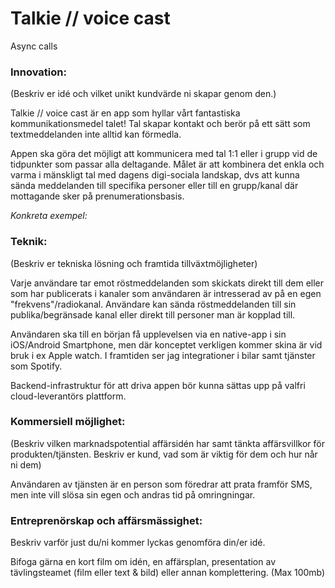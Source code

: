 # Talkie // voice cast

Async calls


### Innovation:
(Beskriv er idé och vilket unikt kundvärde ni skapar genom den.)

Talkie // voice cast är en app som hyllar vårt fantastiska kommunikationsmedel talet!
Tal skapar kontakt och berör på ett sätt som textmeddelanden inte alltid kan förmedla.

Appen ska göra det möjligt att kommunicera med tal 1:1 eller i grupp vid de tidpunkter som passar alla deltagande.
Målet är att kombinera det enkla och varma i mänskligt tal med dagens digi-sociala landskap, dvs att kunna sända meddelanden till specifika personer eller till en grupp/kanal där mottagande sker på prenumerationsbasis.

*Konkreta exempel:*




### Teknik:
(Beskriv er tekniska lösning och framtida tillväxtmöjligheter)

Varje användare tar emot röstmeddelanden som skickats direkt till dem eller som har publicerats i kanaler som användaren är intresserad av på en egen "frekvens"/radiokanal. 
Användare kan sända röstmeddelanden till sin publika/begränsade kanal eller direkt till personer man är kopplad till.

Användaren ska till en början få upplevelsen via en native-app i sin iOS/Android Smartphone, men där konceptet verkligen kommer skina är vid bruk i ex Apple watch. I framtiden ser jag integrationer i bilar samt tjänster som Spotify.

Backend-infrastruktur för att driva appen bör kunna sättas upp på valfri cloud-leverantörs plattform.

### Kommersiell möjlighet:
(Beskriv vilken marknadspotential affärsidén har samt tänkta affärsvillkor för produkten/tjänsten. Beskriv er kund, vad som är viktig för dem och hur når ni dem)

Användaren av tjänsten är en person som föredrar att prata framför SMS, men inte vill slösa sin egen och andras tid på omringningar.



### Entreprenörskap och affärsmässighet:

Beskriv varför just du/ni kommer lyckas genomföra din/er idé.



Bifoga gärna en kort film om idén, en affärsplan, presentation av tävlingsteamet (film eller text & bild) eller annan komplettering. (Max 100mb)
